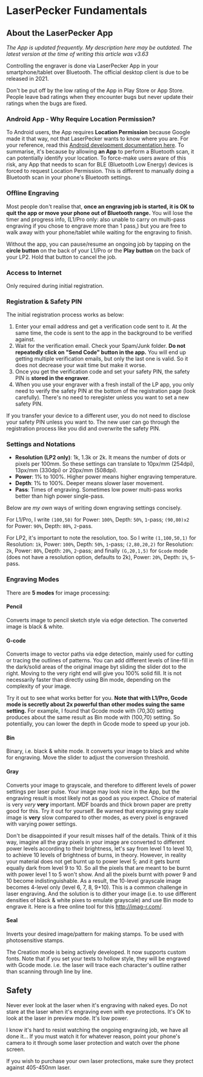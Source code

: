 # LaserPecker Fundamentals

## About the LaserPecker App

_The App is updated frequently. My description here may be outdated. The latest version at the time of writing this article was v3.63_

Controlling the engraver is done via LaserPecker App in your smartphone/tablet over Bluetooth. The official desktop client is due to be released in 2021.

Don't be put off by the low rating of the App in Play Store or App Store. People leave bad ratings when they encounter bugs but never update their ratings when the bugs are fixed.

### Android App - Why Require Location Permission?

To Android users, the App requires **Location Permission** because Google made it that way, not that LaserPecker wants to know where you are. For your reference, read this [Android development documentation here](https://developer.android.com/guide/topics/connectivity/bluetooth#Permissions). To summarise, it's because by allowing **an App** to perform a Bluetooth scan, it can potentially identify your location. To force-make users aware of this risk, any App that needs to scan for BLE (Bluetooth Low Energy) devices is forced to request Location Permission. This is different to manually doing a Bluetooth scan in your phone's Bluetooth settings.

### Offline Engraving

Most people don't realise that, **once an engraving job is started, it is OK to quit the app or move your phone out of Bluetooth range.** You will lose the timer and progress info, (L1/Pro only: also unable to carry on multi-pass engraving if you chose to engrave more than 1 pass,) but you are free to walk away with your phone/tablet while waiting for the engraving to finish.

Without the app, you can pause/resume an ongoing job by tapping on the **circle button** on the back of your L1/Pro or the **Play button** on the back of your LP2. Hold that button to cancel the job.

### Access to Internet

Only required during initial registration.

### Registration & Safety PIN

The initial registration process works as below:

1. Enter your email address and get a verification code sent to it. At the same time, the code is sent to the app in the background to be verified against.
2. Wait for the verification email. Check your Spam/Junk folder. **Do not repeatedly click on "Send Code" button in the app.** You will end up getting multiple verification emails, but only the last one is valid. So it does not decrease your wait time but make it worse.
3. Once you get the verification code and set your safety PIN, the safety PIN is **stored in the engraver**.
4. When you use your engraver with a fresh install of the LP app, you only need to verify the safety PIN at the bottom of the registration page (look carefully). There's no need to reregister unless you want to set a new safety PIN.

If you transfer your device to a different user, you do not need to disclose your safety PIN unless you want to. The new user can go through the registration process like you did and overwrite the safety PIN.

### Settings and Notations
* **Resolution (LP2 only)**: 1k, 1.3k or 2k. It means the number of dots or pixels per 100mm. So these settings can translate to 10px/mm (254dpi), 13px/mm (330dpi) or 20px/mm (508dpi).
* **Power**: 1% to 100%. Higher power means higher engraving temperature.
* **Depth**: 1% to 100%. Deeper means slower laser movement.
* **Pass**: Times of engraving. Sometimes low power multi-pass works better than high power single-pass.

Below are *my own* ways of writing down engraving settings concisely.

For L1/Pro, I write `(100,50)` for Power: `100%`, Depth: `50%`, `1`-pass; `(90,80)x2` for Power: `90%`, Depth: `80%`, `2`-pass. 

For LP2, it's important to note the resolution, too. So I write `(1,100,50,1)` for Resolution: `1k`, Power: `100%`, Depth: `50%`, `1`-pass; `(2,80,20,2)` for Resolution: `2k`, Power: `80%`, Depth: `20%`, `2`-pass; and finally `(G,20,1,5)` for `Gcode` mode (does not have a resolution option, defaults to 2k), Power: `20%`, Depth: `1%`, `5`-pass.

### Engraving Modes

There are **5 modes** for image processing:

#### Pencil

Converts image to pencil sketch style via edge detection. The converted image is black & white.

#### G-code

Converts image to vector paths via edge detection, mainly used for cutting or tracing the outlines of patterns. You can add different levels of line-fill in the dark/solid areas of the original image byt sliding the slider dot to the right. Moving to the very right end will give you 100% solid fill. It is not necessarily faster than directly using Bin mode, depending on the complexity of your image.

Try it out to see what works better for you. **Note that with L1/Pro, Gcode mode is secretly about 2x powerful than other modes suing the same setting.** For example, I found that Gcode mode with (70,30) setting produces about the same result as Bin mode with (100,70) setting. So potentially, you can lower the depth in Gcode mode to speed up your job.

#### Bin

Binary, i.e. black & white mode. It converts your image to black and white for engraving. Move the slider to adjust the conversion threshold.

#### Gray

Converts your image to grayscale, and therefore to different levels of power settings per laser pulse. Your image may look nice in the App, but the engraving result is most likely not as good as you expect. Choice of material is very *very* **very** important. MDF boards and thick brown paper are pretty good for this. Try it out for yourself. Be warned that engraving gray scale image is **very** slow compared to other modes, as every pixel is engraved with varying power settings.

Don't be disappointed if your result misses half of the details. Think of it this way, imagine all the gray pixels in your image are converted to different power levels according to their brightness, let's say from level 1 to level 10, to achieve 10 levels of brightness of burns, in theory. However, in reality your material does not get burnt up to power level 5; and it gets burnt equally dark from level 9 to 10. So all the pixels that are meant to be burnt with power level 1 to 5 won't show. And all the pixels burnt with power 9 and 10 become indistinguishable. As a result, the 10-level grayscale image becomes 4-level only (level 6, 7, 8, 9+10). This is a common challenge in laser engraving. And the solution is to dither your image (i.e. to use different densities of black & white pixes to emulate grayscale) and use Bin mode to engrave it. Here is a free online tool for this http://imag-r.com/.

#### Seal

Inverts your desired image/pattern for making stamps. To be used with photosensitive stamps.

The Creation mode is being actively developed. It now supports custom fonts. Note that if you set your texts to hollow style, they will be engraved with Gcode mode. i.e. the laser will trace each character's outline rather than scanning through line by line.




## Safety

Never ever look at the laser when it's engraving with naked eyes. Do not stare at the laser when it's engraving even with eye protections. It's OK to look at the laser in preview mode. It's low power.

I know it's hard to resist watching the ongoing engraving job, we have all done it... If you must watch it for whatever reason, point your phone's camera to it through some laser protection and watch over the phone screen.

If you wish to purchase your own laser protections, make sure they protect against 405-450nm laser.



